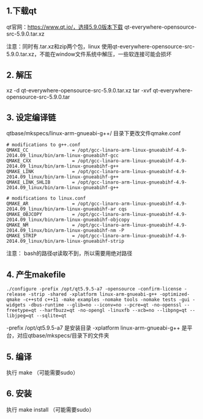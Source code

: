 ## 1.下载qt
qt官网：https://www.qt.io/，选择5.9.0版本下载
qt-everywhere-opensource-src-5.9.0.tar.xz

注意：同时有.tar.xz和zip两个包，linux 使用qt-everywhere-opensource-src-5.9.0.tar.xz，不能在window文件系统中解压，一些软连接可能会损坏

## 2. 解压 
xz -d qt-everywhere-opensource-src-5.9.0.tar.xz
tar -xvf qt-everywhere-opensource-src-5.9.0.tar

## 3. 设定编译链
qtbase/mkspecs/linux-arm-gnueabi-g++/ 目录下更改文件qmake.conf

```
# modifications to g++.conf
QMAKE_CC                = /opt/gcc-linaro-arm-linux-gnueabihf-4.9-2014.09_linux/bin/arm-linux-gnueabihf-gcc
QMAKE_CXX               = /opt/gcc-linaro-arm-linux-gnueabihf-4.9-2014.09_linux/bin/arm-linux-gnueabihf-g++
QMAKE_LINK              = /opt/gcc-linaro-arm-linux-gnueabihf-4.9-2014.09_linux/bin/arm-linux-gnueabihf-g++
QMAKE_LINK_SHLIB        = /opt/gcc-linaro-arm-linux-gnueabihf-4.9-2014.09_linux/bin/arm-linux-gnueabihf-g++

# modifications to linux.conf
QMAKE_AR                = /opt/gcc-linaro-arm-linux-gnueabihf-4.9-2014.09_linux/bin/arm-linux-gnueabihf-ar cqs
QMAKE_OBJCOPY           = /opt/gcc-linaro-arm-linux-gnueabihf-4.9-2014.09_linux/bin/arm-linux-gnueabihf-objcopy
QMAKE_NM                = /opt/gcc-linaro-arm-linux-gnueabihf-4.9-2014.09_linux/bin/arm-linux-gnueabihf-nm -P
QMAKE_STRIP             = /opt/gcc-linaro-arm-linux-gnueabihf-4.9-2014.09_linux/bin/arm-linux-gnueabihf-strip
```

注意： bash的路径qt读取不到，所以需要用绝对路径

## 4. 产生makefile
```shell
./configure -prefix /opt/qt5.9.5-a7 -opensource -confirm-license -release -strip -shared -xplatform linux-arm-gnueabi-g++ -optimized-qmake -c++std c++11 -make examples -nomake tools -nomake tests -gui -widgets -dbus-runtime --glib=no --iconv=no --pcre=qt -no-openssl --freetype=qt --harfbuzz=qt -no-opengl -linuxfb --xcb=no --libpng=qt --libjpeg=qt --sqlite=qt
```

-prefix /opt/qt5.9.5-a7 是安装目录
-xplatform linux-arm-gnueabi-g++ 是平台，对应qtbase/mkspecs/目录下的文件夹

## 5. 编译
执行 make （可能需要sudo）

## 6. 安装
执行 make install （可能需要sudo）